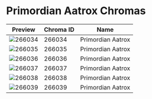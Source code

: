 # Primordian Aatrox Chromas



| Preview | Chroma ID | Name |
|---------|-----------|------|
| ![266034](https://raw.communitydragon.org/latest/plugins/rcp-be-lol-game-data/global/default/v1/champion-chroma-images/266/266034.png) | 266034 | Primordian Aatrox |
| ![266035](https://raw.communitydragon.org/latest/plugins/rcp-be-lol-game-data/global/default/v1/champion-chroma-images/266/266035.png) | 266035 | Primordian Aatrox |
| ![266036](https://raw.communitydragon.org/latest/plugins/rcp-be-lol-game-data/global/default/v1/champion-chroma-images/266/266036.png) | 266036 | Primordian Aatrox |
| ![266037](https://raw.communitydragon.org/latest/plugins/rcp-be-lol-game-data/global/default/v1/champion-chroma-images/266/266037.png) | 266037 | Primordian Aatrox |
| ![266038](https://raw.communitydragon.org/latest/plugins/rcp-be-lol-game-data/global/default/v1/champion-chroma-images/266/266038.png) | 266038 | Primordian Aatrox |
| ![266039](https://raw.communitydragon.org/latest/plugins/rcp-be-lol-game-data/global/default/v1/champion-chroma-images/266/266039.png) | 266039 | Primordian Aatrox |